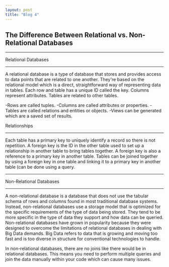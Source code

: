 ```yaml
---
layout: post
title: "Blog 4"
---
```


The Difference Between Relational vs. Non-Relational Databases
--------------------------------------------------------------                       
____________________
Relational Databases
____________________

A relational database is a type of database that stores and provides access to data points that are related to one another. They're based on the relational model which is a direct, straightforward way of representing data in tables. Each row and table has a unique ID called the key. Columns represent attributes. Tables are related to other tables.  

-Rows are called tuples.
-Columns are called attributes or properties.
-Tables are called relations and entities or objects.
-Views can be generated which are a saved set of results.

Relationships
_____________
Each table has a primary key to uniquely identify a record so there is not repetition. A foreign key is the ID in the other table used to set up a relationship in another table to bring tables together. A foreign key is also a reference to a primary key in another table. Tables can be joined together by using a foreign key in one table and linking it to a primary key in another table (can be done using a query.

________________________
Non-Relational Databases
________________________

A non-relational database is a database that does not use the tabular schema of rows and columns found in most traditional database systems. Instead, non-relational databases use a storage model that is optimized for the specific requirements of the type of data being stored. They tend to be more specific in the type of data they support and how data can be queried. Non-relational databases have grown in popularity because they were designed to overcome the limitations of relational databases in dealing with Big Data demands. Big Data refers to data that is growing and moving too fast and is too diverse in structure for conventional technologies to handle.

In non-relational databases, there are no joins like there would be in relational databases. This means you need to perform multiple queries and join the data manually within your code which can cause many issues.
